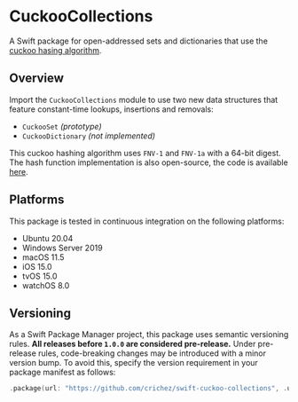 # CuckooCollections

A Swift package for open-addressed sets and dictionaries that use the 
[cuckoo hasing algorithm](https://en.wikipedia.org/wiki/Cuckoo_hashing).

## Overview

Import the `CuckooCollections` module to use two new data structures that feature constant-time lookups, insertions and removals:
* `CuckooSet` *(prototype)*
* `CuckooDictionary` *(not implemented)*

This cuckoo hashing algorithm uses `FNV-1` and `FNV-1a` with a 64-bit digest.
The hash function implementation is also open-source, the code is available 
[here](https://github.com/crichez/swift-fowler-noll-vo).

## Platforms

This package is tested in continuous integration on the following platforms:
* Ubuntu 20.04
* Windows Server 2019
* macOS 11.5
* iOS 15.0
* tvOS 15.0
* watchOS 8.0

## Versioning

As a Swift Package Manager project, this package uses semantic versioning rules.
**All releases before `1.0.0` are considered pre-release.** Under pre-release rules,
code-breaking changes may be introduced with a minor version bump. To avoid this, specify
the version requirement in your package manifest as follows:

```swift
.package(url: "https://github.com/crichez/swift-cuckoo-collections", .upToNextMinor(from: "0.0.1"))
```